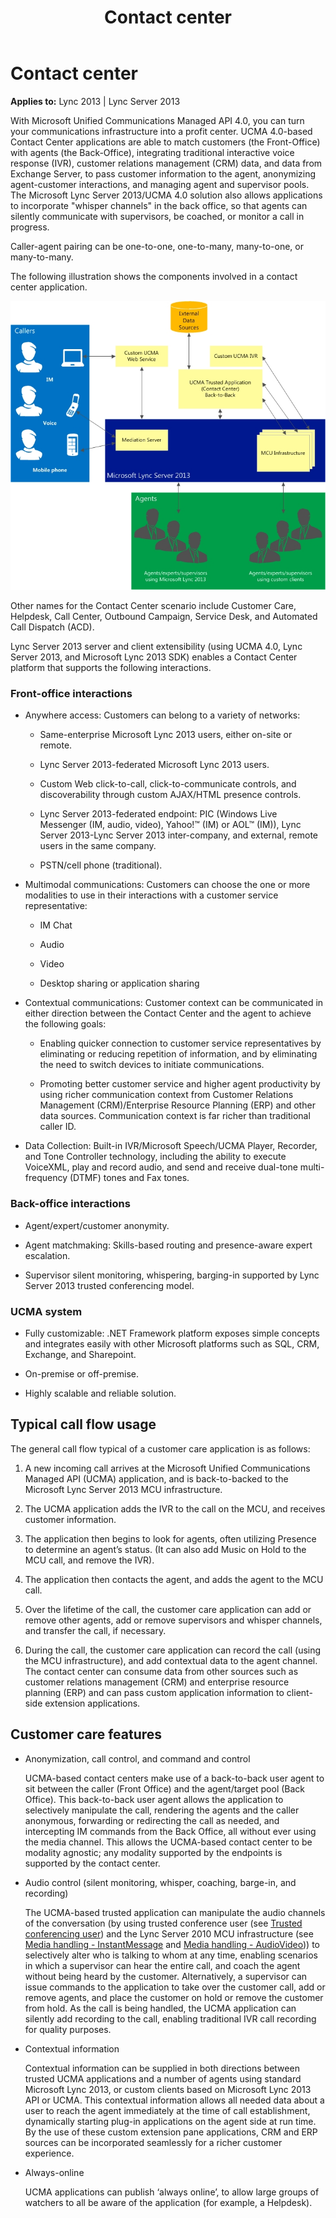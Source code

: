 ﻿---
title: Contact center
TOCTitle: Contact center
ms:assetid: 68d51b20-9fd5-4b24-b3f7-23b81168536e
ms:mtpsurl: https://msdn.microsoft.com/en-us/library/Dn465935(v=office.15)
ms:contentKeyID: 57102429
ms.date: 07/25/2014
mtps_version: v=office.15
---

# Contact center


**Applies to:** Lync 2013 | Lync Server 2013

 

With Microsoft Unified Communications Managed API 4.0, you can turn your communications infrastructure into a profit center. UCMA 4.0-based Contact Center applications are able to match customers (the Front-Office) with agents (the Back-Office), integrating traditional interactive voice response (IVR), customer relations management (CRM) data, and data from Exchange Server, to pass customer information to the agent, anonymizing agent-customer interactions, and managing agent and supervisor pools. The Microsoft Lync Server 2013/UCMA 4.0 solution also allows applications to incorporate "whisper channels" in the back office, so that agents can silently communicate with supervisors, be coached, or monitor a call in progress.

Caller-agent pairing can be one-to-one, one-to-many, many-to-one, or many-to-many.

The following illustration shows the components involved in a contact center application.

![Contact Center details](images/Dn465935.UCMA-ContactCenter2(Office.15).jpg "Contact Center details")

Other names for the Contact Center scenario include Customer Care, Helpdesk, Call Center, Outbound Campaign, Service Desk, and Automated Call Dispatch (ACD).

Lync Server 2013 server and client extensibility (using UCMA 4.0, Lync Server 2013, and Microsoft Lync 2013 SDK) enables a Contact Center platform that supports the following interactions.


### Front-office interactions

  - Anywhere access: Customers can belong to a variety of networks:
    
      - Same-enterprise Microsoft Lync 2013 users, either on-site or remote.
    
      - Lync Server 2013-federated Microsoft Lync 2013 users.
    
      - Custom Web click-to-call, click-to-communicate controls, and discoverability through custom AJAX/HTML presence controls.
    
      - Lync Server 2013-federated endpoint: PIC (Windows Live Messenger (IM, audio, video), Yahoo\!™ (IM) or AOL™ (IM)), Lync Server 2013-Lync Server 2013 inter-company, and external, remote users in the same company.
    
      - PSTN/cell phone (traditional).

  - Multimodal communications: Customers can choose the one or more modalities to use in their interactions with a customer service representative:
    
      - IM Chat
    
      - Audio
    
      - Video
    
      - Desktop sharing or application sharing

  - Contextual communications: Customer context can be communicated in either direction between the Contact Center and the agent to achieve the following goals:
    
      - Enabling quicker connection to customer service representatives by eliminating or reducing repetition of information, and by eliminating the need to switch devices to initiate communications.
    
      - Promoting better customer service and higher agent productivity by using richer communication context from Customer Relations Management (CRM)/Enterprise Resource Planning (ERP) and other data sources. Communication context is far richer than traditional caller ID.

  - Data Collection: Built-in IVR/Microsoft Speech/UCMA Player, Recorder, and Tone Controller technology, including the ability to execute VoiceXML, play and record audio, and send and receive dual-tone multi-frequency (DTMF) tones and Fax tones.

### Back-office interactions

  - Agent/expert/customer anonymity.

  - Agent matchmaking: Skills-based routing and presence-aware expert escalation.

  - Supervisor silent monitoring, whispering, barging-in supported by Lync Server 2013 trusted conferencing model.

### UCMA system

  - Fully customizable: .NET Framework platform exposes simple concepts and integrates easily with other Microsoft platforms such as SQL, CRM, Exchange, and Sharepoint.

  - On-premise or off-premise.

  - Highly scalable and reliable solution.

## Typical call flow usage

The general call flow typical of a customer care application is as follows:

1.  A new incoming call arrives at the Microsoft Unified Communications Managed API (UCMA) application, and is back-to-backed to the Microsoft Lync Server 2013 MCU infrastructure.

2.  The UCMA application adds the IVR to the call on the MCU, and receives customer information.

3.  The application then begins to look for agents, often utilizing Presence to determine an agent’s status. (It can also add Music on Hold to the MCU call, and remove the IVR).

4.  The application then contacts the agent, and adds the agent to the MCU call.

5.  Over the lifetime of the call, the customer care application can add or remove other agents, add or remove supervisors and whisper channels, and transfer the call, if necessary.

6.  During the call, the customer care application can record the call (using the MCU infrastructure), and add contextual data to the agent channel. The contact center can consume data from other sources such as customer relations management (CRM) and enterprise resource planning (ERP) and can pass custom application information to client-side extension applications.

## Customer care features

  - Anonymization, call control, and command and control
    
    UCMA-based contact centers make use of a back-to-back user agent to sit between the caller (Front Office) and the agent/target pool (Back Office). This back-to-back user agent allows the application to selectively manipulate the call, rendering the agents and the caller anonymous, forwarding or redirecting the call as needed, and intercepting IM commands from the Back Office, all without ever using the media channel. This allows the UCMA-based contact center to be modality agnostic; any modality supported by the endpoints is supported by the contact center.

  - Audio control (silent monitoring, whisper, coaching, barge-in, and recording)
    
    The UCMA-based trusted application can manipulate the audio channels of the conversation (by using trusted conference user (see [Trusted conferencing user](trusted-conferencing-user.md)) and the Lync Server 2010 MCU infrastructure (see [Media handling - InstantMessage](media-handling-instantmessage.md) and [Media handling - AudioVideo](media-handling-audiovideo.md))) to selectively alter who is talking to whom at any time, enabling scenarios in which a supervisor can hear the entire call, and coach the agent without being heard by the customer. Alternatively, a supervisor can issue commands to the application to take over the customer call, add or remove agents, and place the customer on hold or remove the customer from hold. As the call is being handled, the UCMA application can silently add recording to the call, enabling traditional IVR call recording for quality purposes.

  - Contextual information
    
    Contextual information can be supplied in both directions between trusted UCMA applications and a number of agents using standard Microsoft Lync 2013, or custom clients based on Microsoft Lync 2013 API or UCMA. This contextual information allows all needed data about a user to reach the agent immediately at the time of call establishment, dynamically starting plug-in applications on the agent side at run time. By the use of these custom extension pane applications, CRM and ERP sources can be incorporated seamlessly for a richer customer experience.

  - Always-online
    
    UCMA applications can publish ‘always online’, to allow large groups of watchers to all be aware of the application (for example, a Helpdesk).


